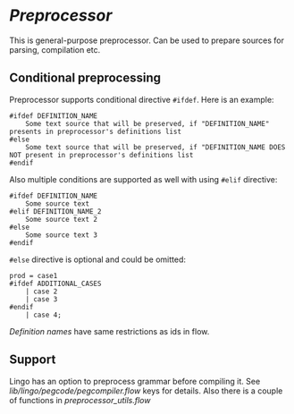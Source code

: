 *Preprocessor*
==============

This is general-purpose preprocessor. Can be used to prepare sources for parsing, compilation etc.

Conditional preprocessing
-------------------------

Preprocessor supports conditional directive `#ifdef`. Here is an example:

	#ifdef DEFINITION_NAME
		Some text source that will be preserved, if "DEFINITION_NAME" presents in preprocessor's definitions list
	#else
		Some text source that will be preserved, if "DEFINITION_NAME DOES NOT present in preprocessor's definitions list
	#endif

Also multiple conditions are supported as well with using `#elif` directive:

	#ifdef DEFINITION_NAME
		Some source text
	#elif DEFINITION_NAME_2
		Some source text 2
	#else
		Some source text 3
	#endif

`#else` directive is optional and could be omitted:

	prod = case1
	#ifdef ADDITIONAL_CASES
		| case 2
		| case 3
	#endif
		| case 4;

_Definition names_ have same restrictions as ids in flow.

Support
-------

Lingo has an option to preprocess grammar before compiling it.
See *lib/lingo/pegcode/pegcompiler.flow* keys for details.
Also there is a couple of functions in *preprocessor_utils.flow*